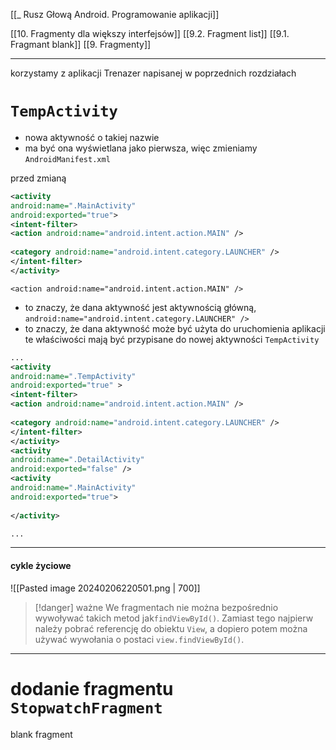 [[_ Rusz Głową Android. Programowanie aplikacji]]

[[10. Fragmenty dla większy interfejsów]]
[[9.2. Fragment list]]
[[9.1. Fragmant blank]]
[[9. Fragmenty]]

-----------
korzystamy z aplikacji Trenazer napisanej w poprzednich rozdziałach

# `TempActivity`
- nowa aktywność o takiej nazwie
- ma być ona wyświetlana jako pierwsza, więc zmieniamy `AndroidManifest.xml`

przed zmianą
```xml
<activity  
android:name=".MainActivity"  
android:exported="true">  
<intent-filter>  
<action android:name="android.intent.action.MAIN" />  
  
<category android:name="android.intent.category.LAUNCHER" />  
</intent-filter>  
</activity>
```

 `<action android:name="android.intent.action.MAIN" />  ` 
 - to znaczy, że dana aktywność jest aktywnością główną,
 `android:name="android.intent.category.LAUNCHER" />  `
 - to znaczy, że dana aktywność może być użyta do uruchomienia aplikacji
te właściwości mają być przypisane do nowej aktywności `TempActivity`

```xml
...
<activity  
android:name=".TempActivity"  
android:exported="true" >  
<intent-filter>  
<action android:name="android.intent.action.MAIN" />  
  
<category android:name="android.intent.category.LAUNCHER" />  
</intent-filter>  
</activity>  
<activity  
android:name=".DetailActivity"  
android:exported="false" />  
<activity  
android:name=".MainActivity"  
android:exported="true">  
  
</activity>

...
```



----
#### cykle życiowe
![[Pasted image 20240206220501.png | 700]]


>[!danger] ważne
>We fragmentach nie można bezpośrednio wywoływać takich metod jak`findViewById()`.
> Zamiast tego najpierw należy pobrać referencję do obiektu `View`, a dopiero potem można używać wywołania o postaci `view.findViewById()`.



---
# dodanie fragmentu `StopwatchFragment`

blank fragment







